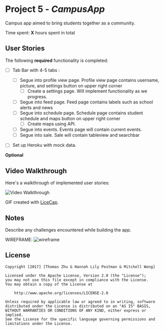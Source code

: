 # Project 5 - *CampusApp*

Campus app aimed to bring students together as a community.

Time spent: **X** hours spent in total

## User Stories

The following **required** functionality is completed:

- [ ] Tab Bar with 4-5 tabs :
   - [ ] Segue into profile view page. Profile view page contains username, picture, and settings button on upper right corner
      - [ ] Create a settings page. Will implement functionality as we progress.
   - [ ] Segue into feed page. Feed page contains labels such as school alerts and news
   - [ ] Segue into schedule page. Schedule page contains student schedule and maps button on upper right corner
      - [ ] Create maps using API.
   - [ ] Segue into events. Events page will contain current events.
   - [ ] Segue into sale. Sale will contain tableview and searchbar
 
- [ ] Set up Heroku with mock data.


**Optional**


## Video Walkthrough 

Here's a walkthrough of implemented user stories:

<img src='http://i.imgur.com/link/to/your/gif/file.gif' title='Video Walkthrough' width='' alt='Video Walkthrough' />

GIF created with [LiceCap](http://www.cockos.com/licecap/).

## Notes

Describe any challenges encountered while building the app.

WIREFRAME: 
![wireframe](https://cloud.githubusercontent.com/assets/12878483/23786701/5e5b88ac-0523-11e7-8b58-8293b2ca506e.png)


## License

    Copyright [2017] [Thomas Zhu & Hannah Lily Postman & Mitchell Wong]

    Licensed under the Apache License, Version 2.0 (the "License");
    you may not use this file except in compliance with the License.
    You may obtain a copy of the License at

        http://www.apache.org/licenses/LICENSE-2.0

    Unless required by applicable law or agreed to in writing, software
    distributed under the License is distributed on an "AS IS" BASIS,
    WITHOUT WARRANTIES OR CONDITIONS OF ANY KIND, either express or implied.
    See the License for the specific language governing permissions and
    limitations under the License.
